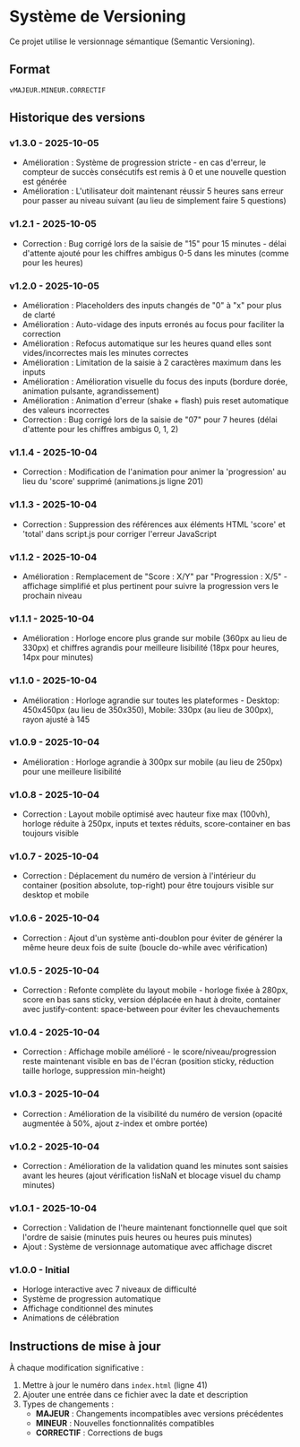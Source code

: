 # Système de Versioning

Ce projet utilise le versionnage sémantique (Semantic Versioning).

## Format

`vMAJEUR.MINEUR.CORRECTIF`

## Historique des versions

### v1.3.0 - 2025-10-05

- Amélioration : Système de progression stricte - en cas d'erreur, le compteur de succès consécutifs est remis à 0 et une nouvelle question est générée
- Amélioration : L'utilisateur doit maintenant réussir 5 heures sans erreur pour passer au niveau suivant (au lieu de simplement faire 5 questions)

### v1.2.1 - 2025-10-05

- Correction : Bug corrigé lors de la saisie de "15" pour 15 minutes - délai d'attente ajouté pour les chiffres ambigus 0-5 dans les minutes (comme pour les heures)

### v1.2.0 - 2025-10-05

- Amélioration : Placeholders des inputs changés de "0" à "x" pour plus de clarté
- Amélioration : Auto-vidage des inputs erronés au focus pour faciliter la correction
- Amélioration : Refocus automatique sur les heures quand elles sont vides/incorrectes mais les minutes correctes
- Amélioration : Limitation de la saisie à 2 caractères maximum dans les inputs
- Amélioration : Amélioration visuelle du focus des inputs (bordure dorée, animation pulsante, agrandissement)
- Amélioration : Animation d'erreur (shake + flash) puis reset automatique des valeurs incorrectes
- Correction : Bug corrigé lors de la saisie de "07" pour 7 heures (délai d'attente pour les chiffres ambigus 0, 1, 2)

### v1.1.4 - 2025-10-04

- Correction : Modification de l'animation pour animer la 'progression' au lieu du 'score' supprimé (animations.js ligne 201)

### v1.1.3 - 2025-10-04

- Correction : Suppression des références aux éléments HTML 'score' et 'total' dans script.js pour corriger l'erreur JavaScript

### v1.1.2 - 2025-10-04

- Amélioration : Remplacement de "Score : X/Y" par "Progression : X/5" - affichage simplifié et plus pertinent pour suivre la progression vers le prochain niveau

### v1.1.1 - 2025-10-04

- Amélioration : Horloge encore plus grande sur mobile (360px au lieu de 330px) et chiffres agrandis pour meilleure lisibilité (18px pour heures, 14px pour minutes)

### v1.1.0 - 2025-10-04

- Amélioration : Horloge agrandie sur toutes les plateformes - Desktop: 450x450px (au lieu de 350x350), Mobile: 330px (au lieu de 300px), rayon ajusté à 145

### v1.0.9 - 2025-10-04

- Amélioration : Horloge agrandie à 300px sur mobile (au lieu de 250px) pour une meilleure lisibilité

### v1.0.8 - 2025-10-04

- Correction : Layout mobile optimisé avec hauteur fixe max (100vh), horloge réduite à 250px, inputs et textes réduits, score-container en bas toujours visible

### v1.0.7 - 2025-10-04

- Correction : Déplacement du numéro de version à l'intérieur du container (position absolute, top-right) pour être toujours visible sur desktop et mobile

### v1.0.6 - 2025-10-04

- Correction : Ajout d'un système anti-doublon pour éviter de générer la même heure deux fois de suite (boucle do-while avec vérification)

### v1.0.5 - 2025-10-04

- Correction : Refonte complète du layout mobile - horloge fixée à 280px, score en bas sans sticky, version déplacée en haut à droite, container avec justify-content: space-between pour éviter les chevauchements

### v1.0.4 - 2025-10-04

- Correction : Affichage mobile amélioré - le score/niveau/progression reste maintenant visible en bas de l'écran (position sticky, réduction taille horloge, suppression min-height)

### v1.0.3 - 2025-10-04

- Correction : Amélioration de la visibilité du numéro de version (opacité augmentée à 50%, ajout z-index et ombre portée)

### v1.0.2 - 2025-10-04

- Correction : Amélioration de la validation quand les minutes sont saisies avant les heures (ajout vérification !isNaN et blocage visuel du champ minutes)

### v1.0.1 - 2025-10-04

- Correction : Validation de l'heure maintenant fonctionnelle quel que soit l'ordre de saisie (minutes puis heures ou heures puis minutes)
- Ajout : Système de versionnage automatique avec affichage discret

### v1.0.0 - Initial

- Horloge interactive avec 7 niveaux de difficulté
- Système de progression automatique
- Affichage conditionnel des minutes
- Animations de célébration

## Instructions de mise à jour

À chaque modification significative :

1. Mettre à jour le numéro dans `index.html` (ligne 41)
2. Ajouter une entrée dans ce fichier avec la date et description
3. Types de changements :
   - **MAJEUR** : Changements incompatibles avec versions précédentes
   - **MINEUR** : Nouvelles fonctionnalités compatibles
   - **CORRECTIF** : Corrections de bugs
